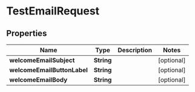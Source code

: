 

# TestEmailRequest


## Properties

| Name | Type | Description | Notes |
|------------ | ------------- | ------------- | -------------|
|**welcomeEmailSubject** | **String** |  |  [optional] |
|**welcomeEmailButtonLabel** | **String** |  |  [optional] |
|**welcomeEmailBody** | **String** |  |  [optional] |



